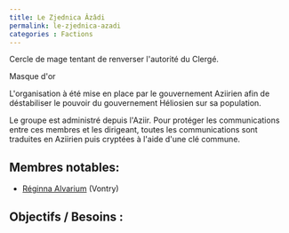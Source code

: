 ```yaml
---
title: Le Zjednica Âzâdi
permalink: le-zjednica-azadi
categories : Factions
---
```


Cercle de mage tentant de renverser l'autorité du Clergé.

Masque d'or

L'organisation à été mise en place par le gouvernement Aziirien afin de déstabiliser le pouvoir du gouvernement Héliosien sur sa population.

Le groupe est administré depuis l'Aziir. Pour protéger les communications entre ces membres et les dirigeant, toutes les communications sont traduites en Aziirien puis cryptées à l'aide d'une clé commune.


## Membres notables:
- [Réginna Alvarium][1] (Vontry)

## Objectifs / Besoins :



[1]:/NPC/R%C3%A9ginna_Alvarium.md "NPC | Réginna Alvarium"
